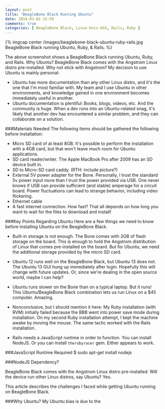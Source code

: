 ```yaml
---
layout: post
title: "BeagleBone Black Running Ubuntu"
date: 2014-01-02 15:59
comments: true
categories: [ BeagleBone Black, Linux-Unix-OSX, Rails, Ruby ]
---
```

{% imgcap center /images/beaglebone-black-ubuntu-ruby-rails.jpg BeagleBone Black running Ubuntu, Ruby, & Rails. %}

The above screenshot shows a BeagleBone Black running Ubuntu, Ruby, and Rails. Why Ubuntu? BeagleBone Black comes with the Angstrom Linux distro pre-installed. Why not stick with Angstrom? My decision to use Ubuntu is mainly personal:

* Ubuntu has more documentation than any other Linux distro, and it's the one that I'm most familiar with. My team and I use Ubuntu in other environments, and knowledge gained in one environment becomes immediately useful in another.
* Ubuntu documentation is plentiful: Books, blogs, videos, etc. And the community is huge. When a dev runs into an Ubuntu-related snag, it's likely that another dev has encountered a similar problem, and they can collaborate on a solution.



###Materials Needed
The following items should be gathered the following before installation:

* Micro SD card of at least 8GB. It's possible to perform the installation with a 4GB card, but that won't leave much room for Ubuntu applications.
* SD card reader/writer. The Apple MacBook Pro after 2009 has an SD device built in.
* SD to Micro-SD card caddy. (RTH: include picture?)
* External 5V power adapter for the Bone. Personally, I trust the standard 5v power input more than I trust the power provided via USB. One never knows if USB can provide sufficient (and stable) amperage for a circuit board. Power fluctuations can lead to strange behavior, including video flickering.
* Ethernet cable
* A fast internet connection. How fast? That all depends on how long you want to wait for the files to download and install!


###Key Points Regarding Ubuntu
Here are a few things we need to know before installing Ubuntu on the BeagleBone Black.

* Built-in storage is not enough. The Bone comes with 2GB of flash storage on the board. This is enough to hold the Angstrom distribution of Linux that comes pre-installed on the board. But for Ubuntu, we need the additional storage provided by the micro SD card.
* Ubuntu 12 runs well on the BeagleBone Black, but Ubuntu 13 does not. The Ubuntu 13 GUI hung up immediately after login. Hopefully this will change with future updates. Or, since we're dealing in the open source world, maybe I can help?
* Ubuntu runs slower on the Bone than on a typical laptop. But it runs! This Ubuntu/BeagleBone Black combination lets us run Linux on a $45 computer. Amazing.



* Nonconclusive, but I should mention it here: My Ruby installation (with RVM) initially failed because the BBB went into power save mode during installation. On my second Ruby installation attempt, I kept the machine awake by moving the mouse. The same tactic worked with the Rails installation.
* Rails needs a JavaScript runtime in order to function. You can install NodeJS. Or you can install `therubyracer` gem. Either appears to work.

###JavaScript Runtime Required
$ sudo apt-get install nodejs





###NodeJS Dependency?




BeagleBone Black comes with the Angstrom Linux distro pre-installed.  Will the device run other Linux distros, say Ubuntu? Yes.

This article describes the challenges I faced while getting Ubuntu running on BeagleBone Black.

###Why Ubuntu?
My Ubuntu bias is due to the 

